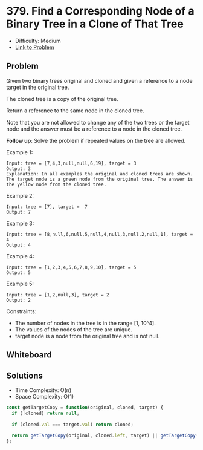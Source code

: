 # 379. Find a Corresponding Node of a Binary Tree in a Clone of That Tree
* Difficulty: Medium
* [Link to Problem](https://leetcode.com/problems/find-a-corresponding-node-of-a-binary-tree-in-a-clone-of-that-tree/)

## Problem
Given two binary trees original and cloned and given a reference to a node target in the original tree.

The cloned tree is a copy of the original tree.

Return a reference to the same node in the cloned tree.

Note that you are not allowed to change any of the two trees or the target node and the answer must be a reference to a node in the cloned tree.

__Follow up__: Solve the problem if repeated values on the tree are allowed.

 

Example 1:

```
Input: tree = [7,4,3,null,null,6,19], target = 3
Output: 3
Explanation: In all examples the original and cloned trees are shown. The target node is a green node from the original tree. The answer is the yellow node from the cloned tree.
```

Example 2:

```
Input: tree = [7], target =  7
Output: 7
```

Example 3:

```
Input: tree = [8,null,6,null,5,null,4,null,3,null,2,null,1], target = 4
Output: 4
```

Example 4:

```
Input: tree = [1,2,3,4,5,6,7,8,9,10], target = 5
Output: 5
```

Example 5:

```
Input: tree = [1,2,null,3], target = 2
Output: 2
```

Constraints:

* The number of nodes in the tree is in the range [1, 10^4].
* The values of the nodes of the tree are unique.
* target node is a node from the original tree and is not null.


## Whiteboard


## Solutions
* Time Complexity: O(n)
* Space Complexity: O(1)

```javascript
const getTargetCopy = function(original, cloned, target) {
  if (!cloned) return null;
  
  if (cloned.val === target.val) return cloned;
  
  return getTargetCopy(original, cloned.left, target) || getTargetCopy(original, cloned.right, target);
};
```